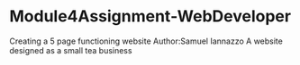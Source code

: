 # Module4Assignment-WebDeveloper
Creating a 5 page functioning website
Author:Samuel Iannazzo
A website designed as a small tea business
